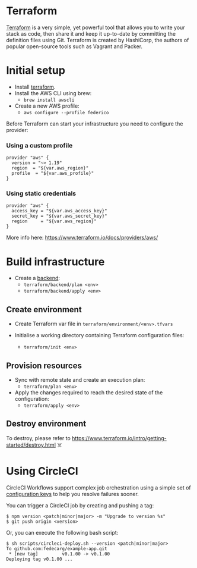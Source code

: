 # Terraform

[Terraform](https://www.terraform.io/) is a very simple, yet powerful tool that allows you to write your stack as code, then share it and keep it up-to-date by committing the definition files using Git. Terraform is created by HashiCorp, the authors of popular open-source tools such as Vagrant and Packer.

# Initial setup

* Install [terraform](https://www.terraform.io/).
* Install the AWS CLI using brew:
    - `brew install awscli`
* Create a new AWS profile:
    - `aws configure --profile federico`

Before Terraform can start your infrastructure you need to configure the provider:

### Using a custom profile
```
provider "aws" {
  version = "~> 1.19"
  region  = "${var.aws_region}"
  profile  = "${var.aws_profile}"
}
```

### Using static credentials
```
provider "aws" {
  access_key = "${var.aws_access_key}"
  secret_key = "${var.aws_secret_key}"
  region     = "${var.aws_region}"
}
```

More info here: https://www.terraform.io/docs/providers/aws/

# Build infrastructure

* Create a [backend](https://www.terraform.io/docs/backends/):
    - `terraform/backend/plan <env>`
    - `terraform/backend/apply <env>`

## Create environment 

* Create Terraform var file in `terraform/environment/<env>.tfvars`

* Initialise a working directory containing Terraform configuration files:
    - `terraform/init <env>`

## Provision resources

* Sync with remote state and create an execution plan:
    - `terraform/plan <env>`
* Apply the changes required to reach the desired state of the configuration:
    - `terraform/apply <env>`

## Destroy environment

To destroy, please refer to https://www.terraform.io/intro/getting-started/destroy.html ☠️

# Using CircleCI
CircleCI Workflows support complex job orchestration using a simple set of [configuration keys](circle-ci/config.yaml) to help you resolve failures sooner.

You can trigger a CircleCI job by creating and pushing a tag:
```
$ npm version <patch|minor|major> -m "Upgrade to version %s"
$ git push origin <version>
```

Or, you can execute the following bash script:
```
$ sh scripts/circleci-deploy.sh --version <patch|minor|major>
To github.com:fedecarg/example-app.git
 * [new tag]         v0.1.00 -> v0.1.00
Deploying tag v0.1.00 ...
```
